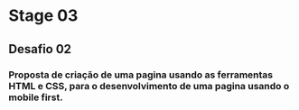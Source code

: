 # Stage 03
## Desafio 02
### Proposta de criação de uma pagina usando as ferramentas HTML e CSS, para o desenvolvimento de uma pagina usando o mobile first.